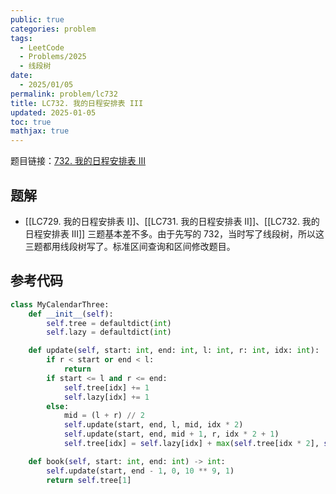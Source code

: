 ```yaml
---
public: true
categories: problem
tags:
  - LeetCode
  - Problems/2025
  - 线段树
date:
  - 2025/01/05
permalink: problem/lc732
title: LC732. 我的日程安排表 III
updated: 2025-01-05
toc: true
mathjax: true
---
```


题目链接：[732. 我的日程安排表 III](https://leetcode.cn/problems/my-calendar-iii/)

<!--more-->

## 题解

  + [[LC729. 我的日程安排表 I]]、[[LC731. 我的日程安排表 II]]、[[LC732. 我的日程安排表 III]] 三题基本差不多。由于先写的 732，当时写了线段树，所以这三题都用线段树写了。标准区间查询和区间修改题目。

## 参考代码

```python
class MyCalendarThree:
    def __init__(self):
        self.tree = defaultdict(int)
        self.lazy = defaultdict(int)

    def update(self, start: int, end: int, l: int, r: int, idx: int):
        if r < start or end < l:
            return
        if start <= l and r <= end:
            self.tree[idx] += 1
            self.lazy[idx] += 1
        else:
            mid = (l + r) // 2
            self.update(start, end, l, mid, idx * 2)
            self.update(start, end, mid + 1, r, idx * 2 + 1)
            self.tree[idx] = self.lazy[idx] + max(self.tree[idx * 2], self.tree[idx * 2 + 1])

    def book(self, start: int, end: int) -> int:
        self.update(start, end - 1, 0, 10 ** 9, 1)
        return self.tree[1]
```


